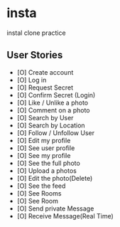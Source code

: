 # insta

instal clone practice

## User Stories

- [O] Create account
- [O] Log in
- [O] Request Secret
- [O] Confirm Secret (Login)
- [O] Like / Unlike a photo
- [O] Comment on a photo
- [O] Search by User
- [O] Search by Location
- [O] Follow / Unfollow User
- [O] Edit my profile
- [O] See user profile
- [O] See my profile
- [O] See the full photo
- [O] Upload a photos
- [O] Edit the photo(Delete)
- [O] See the feed
- [O] See Rooms
- [O] See Room
- [O] Send private Message
- [O] Receive Message(Real Time)

##
